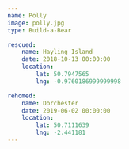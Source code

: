 ```yaml
---
name: Polly
image: polly.jpg
type: Build-a-Bear

rescued:
    name: Hayling Island
    date: 2018-10-13 00:00:00
    location:
        lat: 50.7947565
        lng: -0.9760186999999998

rehomed:
    name: Dorchester
    date: 2019-06-02 00:00:00
    location:
        lat: 50.7111639
        lng: -2.441181
---
```

